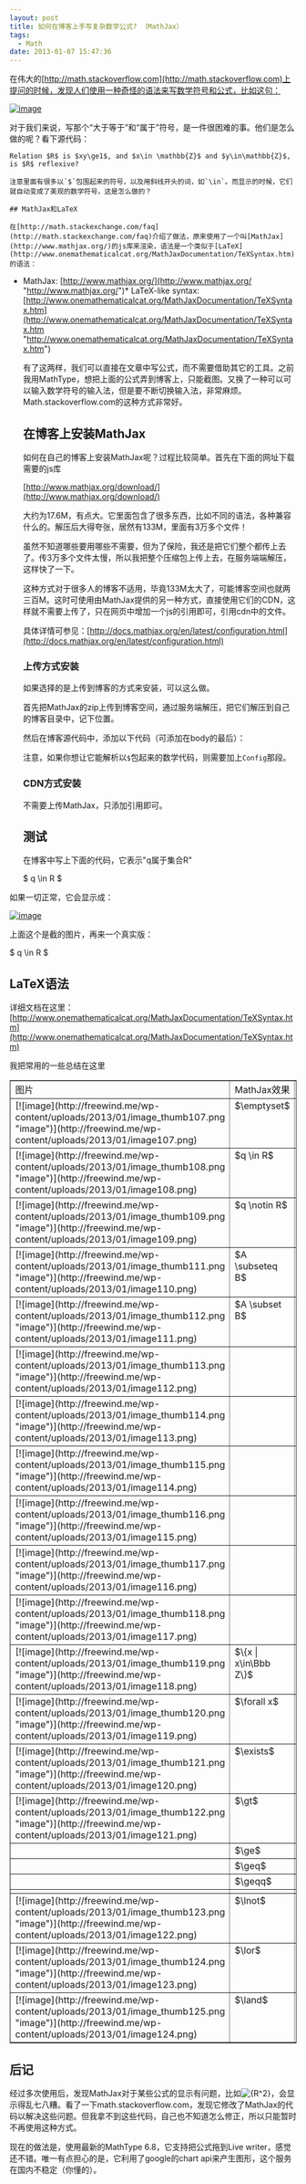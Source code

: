 ```yaml
---
layout: post
title: 如何在博客上手写复杂数学公式? （MathJax）
tags:
  - Math
date: 2013-01-07 15:47:36
---
```


在伟大的[http://math.stackoverflow.com](http://math.stackoverflow.com)上提问的时候，发现人们使用一种奇怪的语法来写数学符号和公式，比如这句：

[![image](http://freewind.me/wp-content/uploads/2013/01/image_thumb105.png "image")](http://freewind.me/wp-content/uploads/2013/01/image105.png)

对于我们来说，写那个“大于等于”和“属于”符号，是一件很困难的事。他们是怎么做的呢？看下源代码：

    Relation $R$ is $xy\ge1$, and $x\in \mathbb{Z}$ and $y\in\mathbb{Z}$, is $R$ reflexive?

    注意里面有很多以`$`包围起来的符号，以及用斜线开头的词，如`\in`。而显示的时候，它们就自动变成了美观的数学符号，这是怎么做的？

    ## MathJax和LaTeX

    在[http://math.stackexchange.com/faq](http://math.stackexchange.com/faq)介绍了做法，原来使用了一个叫[MathJax](http://www.mathjax.org/)的js库来渲染，语法是一个类似于[LaTeX](http://www.onemathematicalcat.org/MathJaxDocumentation/TeXSyntax.htm)的语法：

*   MathJax: [http://www.mathjax.org/](http://www.mathjax.org/ "http://www.mathjax.org/")*   LaTeX-like syntax: [http://www.onemathematicalcat.org/MathJaxDocumentation/TeXSyntax.htm](http://www.onemathematicalcat.org/MathJaxDocumentation/TeXSyntax.htm "http://www.onemathematicalcat.org/MathJaxDocumentation/TeXSyntax.htm")

    有了这两样，我们可以直接在文章中写公式，而不需要借助其它的工具。之前我用MathType，想把上面的公式弄到博客上，只能截图。又换了一种可以可以输入数学符号的输入法，但是要不断切换输入法，非常麻烦。Math.stackoverflow.com的这种方式非常好。

    ## 在博客上安装MathJax

    如何在自己的博客上安装MathJax呢？过程比较简单。首先在下面的网址下载需要的js库

    [http://www.mathjax.org/download/](http://www.mathjax.org/download/)

    大约为17.6M，有点大。它里面包含了很多东西，比如不同的语法，各种兼容什么的。解压后大得夸张，居然有133M，里面有3万多个文件！

    虽然不知道哪些要用哪些不需要，但为了保险，我还是把它们整个都传上去了。传3万多个文件太慢，所以我把整个压缩包上传上去，在服务端端解压，这样快了一下。

    这种方式对于很多人的博客不适用，毕竟133M太大了，可能博客空间也就两三百M。这时可使用由MathJax提供的另一种方式，直接使用它们的CDN，这样就不需要上传了，只在网页中增加一个js的引用即可，引用cdn中的文件。

    具体详情可参见：[http://docs.mathjax.org/en/latest/configuration.html](http://docs.mathjax.org/en/latest/configuration.html)

    ### 上传方式安装

    如果选择的是上传到博客的方式来安装，可以这么做。

    首先把MathJax的zip上传到博客空间，通过服务端解压，把它们解压到自己的博客目录中，记下位置。

    然后在博客源代码中，添加以下代码（可添加在body的最后）：

    <script type="text/x-mathjax-config"> 
    MathJax.Hub.Config({ 
      tex2jax: {inlineMath: [['$','$'], ['\\(','\\)']]} 
    }); 
    </script>
    <script type="text/javascript" src="path-to-MathJax/MathJax.js?config=TeX-AMS-MML_HTMLorMML"></script>

    注意，如果你想让它能解析以`$`包起来的数学代码，则需要加上`Config`那段。

    ### CDN方式安装

    不需要上传MathJax，只添加引用即可。

    <script type="text/x-mathjax-config"> 
    MathJax.Hub.Config({ 
      tex2jax: {inlineMath: [['$','$'], ['\\(','\\)']]} 
    }); 
    </script>
    <script type="text/javascript"
       src="[http://cdn.mathjax.org/mathjax/latest/MathJax.js?config=TeX-AMS-MML_HTMLorMML"](http://cdn.mathjax.org/mathjax/latest/MathJax.js?config=TeX-AMS-MML_HTMLorMML")>
    </script>

    ## 测试

    在博客中写上下面的代码，它表示"q属于集合R"

    $ q \in R $

如果一切正常，它会显示成：

[![image](http://freewind.me/wp-content/uploads/2013/01/image_thumb106.png "image")](http://freewind.me/wp-content/uploads/2013/01/image106.png)

上面这个是截的图片，再来一个真实版：

$ q \in R $

## LaTeX语法

详细文档在这里：[http://www.onemathematicalcat.org/MathJaxDocumentation/TeXSyntax.htm](http://www.onemathematicalcat.org/MathJaxDocumentation/TeXSyntax.htm)

我把常用的一些总结在这里

<table border="1" cellspacing="0" cellpadding="2" width="533">
<tbody>
<tr>
<td valign="top" width="116">图片</td>
<td valign="top" width="177">MathJax效果</td>
<td valign="top" width="238">代码</td>
</tr>
<tr>
<td valign="top" width="116">[![image](http://freewind.me/wp-content/uploads/2013/01/image_thumb107.png "image")](http://freewind.me/wp-content/uploads/2013/01/image107.png)</td>
<td valign="top" width="177">$\emptyset$</td>
<td valign="top" width="238">`\emptyset`</td>
</tr>
<tr>
<td valign="top" width="116">[![image](http://freewind.me/wp-content/uploads/2013/01/image_thumb108.png "image")](http://freewind.me/wp-content/uploads/2013/01/image108.png)</td>
<td valign="top" width="177">$q \in R$</td>
<td valign="top" width="238">`q \in R`</td>
</tr>
<tr>
<td valign="top" width="116">[![image](http://freewind.me/wp-content/uploads/2013/01/image_thumb109.png "image")](http://freewind.me/wp-content/uploads/2013/01/image109.png)</td>
<td valign="top" width="177">$q \notin R$</td>
<td valign="top" width="238">`q \notin R`</td>
</tr>
<tr>
<td valign="top" width="116">[![image](http://freewind.me/wp-content/uploads/2013/01/image_thumb111.png "image")](http://freewind.me/wp-content/uploads/2013/01/image110.png)</td>
<td valign="top" width="177">$A \subseteq B$</td>
<td valign="top" width="238">`A \subseteq B`</td>
</tr>
<tr>
<td valign="top" width="116">[![image](http://freewind.me/wp-content/uploads/2013/01/image_thumb112.png "image")](http://freewind.me/wp-content/uploads/2013/01/image111.png)</td>
<td valign="top" width="177">$A \subset B$</td>
<td valign="top" width="238">`A \subset B`</td>
</tr>
<tr>
<td valign="top" width="116">[![image](http://freewind.me/wp-content/uploads/2013/01/image_thumb113.png "image")](http://freewind.me/wp-content/uploads/2013/01/image112.png)</td>
<td valign="top" width="177"> </td>
<td valign="top" width="238"> </td>
</tr>
<tr>
<td valign="top" width="116">[![image](http://freewind.me/wp-content/uploads/2013/01/image_thumb114.png "image")](http://freewind.me/wp-content/uploads/2013/01/image113.png)</td>
<td valign="top" width="177"> </td>
<td valign="top" width="238"> </td>
</tr>
<tr>
<td valign="top" width="116">[![image](http://freewind.me/wp-content/uploads/2013/01/image_thumb115.png "image")](http://freewind.me/wp-content/uploads/2013/01/image114.png)</td>
<td valign="top" width="177"> </td>
<td valign="top" width="238"> </td>
</tr>
<tr>
<td valign="top" width="116">[![image](http://freewind.me/wp-content/uploads/2013/01/image_thumb116.png "image")](http://freewind.me/wp-content/uploads/2013/01/image115.png)</td>
<td valign="top" width="177"> </td>
<td valign="top" width="238"> </td>
</tr>
<tr>
<td valign="top" width="116">[![image](http://freewind.me/wp-content/uploads/2013/01/image_thumb117.png "image")](http://freewind.me/wp-content/uploads/2013/01/image116.png)</td>
<td valign="top" width="177"> </td>
<td valign="top" width="238"> </td>
</tr>
<tr>
<td valign="top" width="116">[![image](http://freewind.me/wp-content/uploads/2013/01/image_thumb118.png "image")](http://freewind.me/wp-content/uploads/2013/01/image117.png)</td>
<td valign="top" width="177"> </td>
<td valign="top" width="238"> </td>
</tr>
<tr>
<td valign="top" width="116">[![image](http://freewind.me/wp-content/uploads/2013/01/image_thumb119.png "image")](http://freewind.me/wp-content/uploads/2013/01/image118.png)</td>
<td valign="top" width="177">$\{x | x\in\Bbb Z\}$</td>
<td valign="top" width="238">`\{x | x\in\Bbb Z\}`</td>
</tr>
<tr>
<td valign="top" width="116">[![image](http://freewind.me/wp-content/uploads/2013/01/image_thumb120.png "image")](http://freewind.me/wp-content/uploads/2013/01/image119.png)</td>
<td valign="top" width="177">$\forall x$</td>
<td valign="top" width="238">`\forall x`</td>
</tr>
<tr>
<td valign="top" width="116">[![image](http://freewind.me/wp-content/uploads/2013/01/image_thumb121.png "image")](http://freewind.me/wp-content/uploads/2013/01/image120.png)</td>
<td valign="top" width="177">$\exists$</td>
<td valign="top" width="238">`\exists`</td>
</tr>
<tr>
<td valign="top" width="116">[![image](http://freewind.me/wp-content/uploads/2013/01/image_thumb122.png "image")](http://freewind.me/wp-content/uploads/2013/01/image121.png)</td>
<td valign="top" width="177">$\gt$</td>
<td valign="top" width="238">`\gt`</td>
</tr>
<tr>
<td valign="top" width="116"> </td>
<td valign="top" width="177">$\ge$</td>
<td valign="top" width="238">`\ge`</td>
</tr>
<tr>
<td valign="top" width="116"> </td>
<td valign="top" width="177">$\geq$</td>
<td valign="top" width="238">`\geq`</td>
</tr>
<tr>
<td valign="top" width="116"> </td>
<td valign="top" width="177">$\geqq$</td>
<td valign="top" width="238">`\geqq`</td>
</tr>
<tr>
<td valign="top" width="116"> </td>
<td valign="top" width="177"> </td>
<td valign="top" width="238"> </td>
</tr>
<tr>
<td valign="top" width="116">[![image](http://freewind.me/wp-content/uploads/2013/01/image_thumb123.png "image")](http://freewind.me/wp-content/uploads/2013/01/image122.png)</td>
<td valign="top" width="177">$\lnot$</td>
<td valign="top" width="238">`\lnot`</td>
</tr>
<tr>
<td valign="top" width="116">[![image](http://freewind.me/wp-content/uploads/2013/01/image_thumb124.png "image")](http://freewind.me/wp-content/uploads/2013/01/image123.png)</td>
<td valign="top" width="177">$\lor$</td>
<td valign="top" width="238"><var>`<var>\lor</var>`</var></td>
</tr>
<tr>
<td valign="top" width="116">[![image](http://freewind.me/wp-content/uploads/2013/01/image_thumb125.png "image")](http://freewind.me/wp-content/uploads/2013/01/image124.png)</td>
<td valign="top" width="177">$\land$</td>
<td valign="top" width="238"><var>`<var>\land</var>`</var></td>
</tr>
</tbody>
</table>

## 后记

经过多次使用后，发现MathJax对于某些公式的显示有问题，比如![{R^2}](http://chart.apis.google.com/chart?cht=tx&chs=1x0&chf=bg,s,FFFFFF00&chco=000000&chl=%7BR%5E2%7D)，会显示得乱七八糟。看了一下math.stackoverflow.com，发现它修改了MathJax的代码以解决这些问题。但我拿不到这些代码，自己也不知道怎么修正，所以只能暂时不再使用这种方式。

现在的做法是，使用最新的MathType 6.8，它支持把公式拖到Live writer，感觉还不错。唯一有点担心的是，它利用了google的chart api来产生图形，这个服务在国内不稳定（你懂的）。